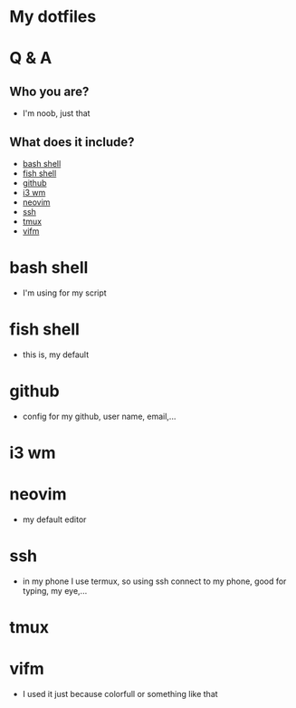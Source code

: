 # My dotfiles

# Q & A
## Who you are?
* I'm noob, just that

## What does it include?
* [bash shell](#bash-shell)
* [fish shell](#fish-shell)
* [github](#github)
* [i3 wm](#i3-wm)
* [neovim](#neovim)
* [ssh](#ssh)
* [tmux](#tmux)
* [vifm](#vifm)

# bash shell
* I'm using for my script
# fish shell
* this is, my default
# github
* config for my github, user name, email,...  
# i3 wm
# neovim
* my default editor
# ssh
* in my phone I use termux, so using ssh connect to my phone, good for typing, my eye,...
# tmux
# vifm
* I used it just because colorfull or something like that
